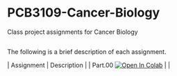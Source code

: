 # PCB3109-Cancer-Biology
Class project assignments for Cancer Biology

##

The following is a brief description of each assignment.

| Assignment | Description |
| Part.00 [![Open In Colab](https://colab.research.google.com/assets/colab-badge.svg)](https://colab.research.google.com/github/dgoppenheimer/PCB3109-Cancer-Biology/blob/master/Assignmentw/Part.00.ipynb)    |             |
